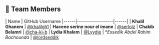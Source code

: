 ## 👥 Team Members

| Name | GitHub Username
|------|------------------|------|
| **Khalil Ghanem** | [@khalilgh1](https://github.com/khalilgh1)
| **Hacene serine nour el imane** | [@serlolz](https://github.com/serlolz)
| **Chakib Belamri** | [@cha-ki-b](https://github.com/cha-ki-b)
| **Lydia Khalem** | [@Lyydie](https://github.com/Lyydie)
| **Essedik Abdel Rahim Bachounda* | [@lordseddik](https://github.com/lordseddik)
